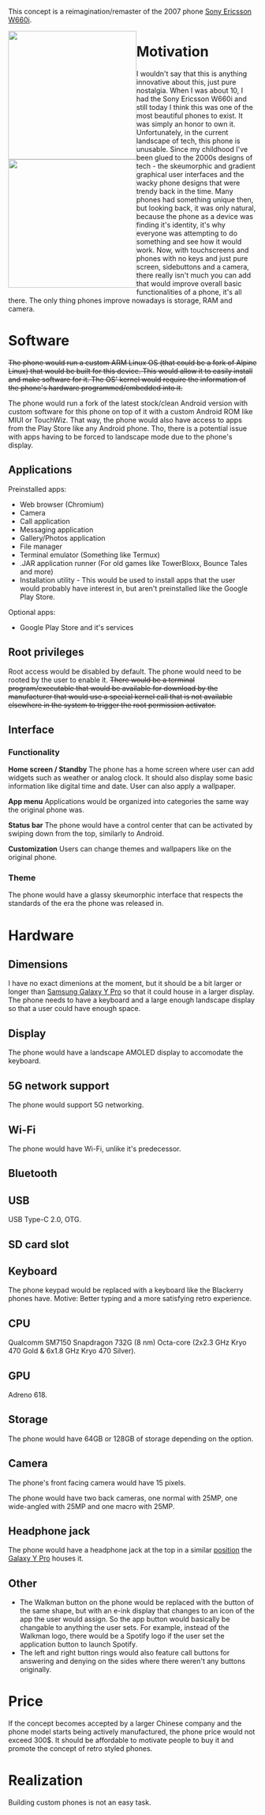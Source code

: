 This concept is a reimagination/remaster of the 2007 phone [Sony Ericsson W660i](https://www.gsmarena.com/sony_ericsson_w660-1924.php).

<img style="float:left" src="files/sew660ir_front_red.avif" width="260">
<img style="float:left" src="files/sew660ir_front_black.avif" width="260">

# Motivation
I wouldn't say that this is anything innovative about this, just pure nostalgia. When I was about 10, I had the Sony Ericsson W660i and still today I think this was one of the most beautiful phones to exist. It was simply an honor to own it. Unfortunately, in the current landscape of tech, this phone is unusable. Since my childhood I've been glued to the 2000s designs of tech - the skeumorphic and gradient graphical user interfaces and the wacky phone designs that were trendy back in the time. Many phones had something unique then, but looking back, it was only natural, because the phone as a device was finding it's identity, it's why everyone was attempting to do something and see how it would work. Now, with touchscreens and phones with no keys and just pure screen, sidebuttons and a camera, there really isn't much you can add that would improve overall basic functionalities of a phone, it's all there. The only thing phones improve nowadays is storage, RAM and camera.

# Software
~~The phone would run a custom ARM Linux OS (that could be a fork of Alpine Linux) that would be built for this device. This would allow it to easily install and make software for it. The OS' kernel would require the information of the phone's hardware programmed/embedded into it.~~

The phone would run a fork of the latest stock/clean Android version with custom software for this phone on top of it with a custom Android ROM like MIUI or TouchWiz.
That way, the phone would also have access to apps from the Play Store like any Android phone. Tho, there is a potential issue with apps having to be forced to landscape mode due to the phone's display.

## Applications
Preinstalled apps: 
- Web browser (Chromium)
- Camera
- Call application
- Messaging application
- Gallery/Photos application
- File manager
- Terminal emulator (Something like Termux)
- .JAR application runner (For old games like TowerBloxx, Bounce Tales and more)
- Installation utility - This would be used to install apps that the user would probably have interest in, but aren't preinstalled like the Google Play Store.

Optional apps:
- Google Play Store and it's services

## Root privileges
Root access would be disabled by default.
The phone would need to be rooted by the user to enable it.
~~There would be a terminal program/executable that would be available for download by the manufacturer that would use a special kernel call that is not available elsewhere in the system to trigger the root permission activator.~~

## Interface
### Functionality
**Home screen / Standby**
The phone has a home screen where user can add widgets such as weather or analog clock.
It should also display some basic information like digital time and date.
User can also apply a wallpaper.

**App menu**
Applications would be organized into categories the same way the original phone was.

**Status bar**
The phone would have a control center that can be activated by swiping down from the top, similarly to Android.

**Customization**
Users can change themes and wallpapers like on the original phone.

### Theme
The phone would have a glassy skeumorphic interface that respects the standards of the era the phone was released in.

# Hardware

## Dimensions
I have no exact dimenions at the moment, but it should be a bit larger or longer than [Samsung Galaxy Y Pro](https://www.gsmarena.com/samsung_galaxy_y_pro_b5510-4116.php) so that it could house in a larger display.
The phone needs to have a keyboard and a large enough landscape display so that a user could have enough space.

## Display
The phone would have a landscape AMOLED display to accomodate the keyboard.

## 5G network support
The phone would support 5G networking.

## Wi-Fi
The phone would have Wi-Fi, unlike it's predecessor.

## Bluetooth

## USB
USB Type-C 2.0, OTG.

## SD card slot

## Keyboard
The phone keypad would be replaced with a keyboard like the Blackerry phones have.
Motive: Better typing and a more satisfying retro experience.

## CPU
Qualcomm SM7150 Snapdragon 732G (8 nm)
Octa-core (2x2.3 GHz Kryo 470 Gold & 6x1.8 GHz Kryo 470 Silver).

## GPU
Adreno 618.

## Storage
The phone would have 64GB or 128GB of storage depending on the option.

## Camera
The phone's front facing camera would have 15 pixels.

The phone would have two back cameras, one normal with 25MP, one wide-angled with 25MP and one macro with 25MP.

## Headphone jack
The phone would have a headphone jack at the top in a similar [position](https://free3d.com/3d-model/samsung-galaxy-y-pro-b5510-9422.html) the [Galaxy Y Pro](https://www.gsmarena.com/samsung_galaxy_y_pro_b5510-4116.php) houses it.

## Other
- The Walkman button on the phone would be replaced with the button of the same shape, but with an e-ink display that changes to an icon of the app the user would assign. So the app button would basically be changable to anything the user sets. For example, instead of the Walkman logo, there would be a Spotify logo if the user set the application button to launch Spotify.
- The left and right button rings would also feature call buttons for answering and denying on the sides where there weren't any buttons originally.

# Price
If the concept becomes accepted by a larger Chinese company and the phone model starts being actively manufactured, the phone price would not exceed 300$. It should be affordable to motivate people to buy it and promote the concept of retro styled phones.

# Realization
Building custom phones is not an easy task.
